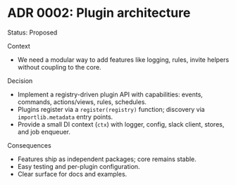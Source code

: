 # ADR 0002: Plugin architecture

Status: Proposed

Context
- We need a modular way to add features like logging, rules, invite helpers without coupling to the core.

Decision
- Implement a registry-driven plugin API with capabilities: events, commands, actions/views, rules, schedules.
- Plugins register via a `register(registry)` function; discovery via `importlib.metadata` entry points.
- Provide a small DI context (`ctx`) with logger, config, slack client, stores, and job enqueuer.

Consequences
- Features ship as independent packages; core remains stable.
- Easy testing and per-plugin configuration.
- Clear surface for docs and examples.

